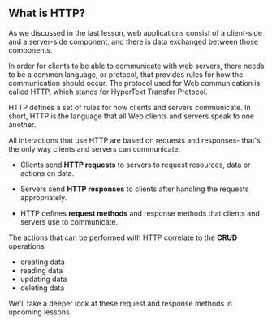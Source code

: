 ## What is HTTP?

As we discussed in the last lesson, web applications consist of a client-side and a server-side component, and there is data exchanged between those components. 

In order for clients to be able to communicate with web servers, there needs to be a common language, or protocol, that provides rules for how the communication should occur.  The protocol used for Web communication is called HTTP, which stands for HyperText Transfer Protocol. 

HTTP defines a set of rules for how clients and servers communicate.  In short, HTTP is the language that all Web clients and servers speak to one another.

All interactions that use HTTP are based on requests and responses- that's the only way clients and servers can communicate.

* Clients send <strong>HTTP requests</strong> to servers to request resources, data or actions on data.

* Servers send <strong>HTTP responses</strong> to clients after handling the requests appropriately.

* HTTP defines <strong>request methods</strong> and response methods that clients and servers use to communicate.

The actions that can be performed with HTTP correlate to the <strong>CRUD</strong> operations:

* creating data
* reading data
* updating data
* deleting data

We'll take a deeper look at these request and response methods in upcoming lessons.
